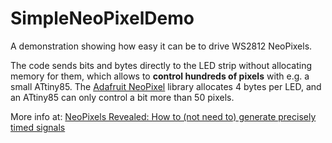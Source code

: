 # SimpleNeoPixelDemo

A demonstration showing how easy it can be to drive WS2812 NeoPixels.

The code sends bits and bytes directly to the LED strip without allocating memory for them,
which allows to **control hundreds of pixels** with e.g. a small ATtiny85.
The [Adafruit NeoPixel](https://github.com/adafruit/Adafruit_NeoPixel) library allocates 4 bytes
per LED, and an ATtiny85 can only control a bit more than 50 pixels.

More info at:
[NeoPixels Revealed: How to (not need to) generate precisely timed signals](http://wp.josh.com/2014/05/13/ws2812-neopixels-are-not-so-finicky-once-you-get-to-know-them/)
